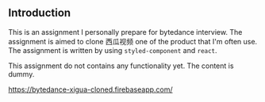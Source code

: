 ## Introduction
This is an assignment I personally prepare for bytedance interview. The assignment is aimed to clone 西瓜视频 one of the product that I'm often use. The assignment is written by using `styled-component` and `react`.

This assignment do not contains any functionality yet. The content is dummy.

https://bytedance-xigua-cloned.firebaseapp.com/
